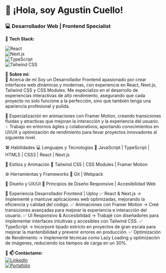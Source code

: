 # 🚀 ¡Hola, soy Agustin Cuello!  

### 💻 Desarrollador Web | Frontend Specialist  

🔹 **Tech Stack:**  


![React](https://img.shields.io/badge/React-000?style=for-the-badge&logo=react)  
![Next.js](https://img.shields.io/badge/Next.js-000?style=for-the-badge&logo=next.js)  
![TypeScript](https://img.shields.io/badge/TypeScript-000?style=for-the-badge&logo=typescript)  
![Tailwind CSS](https://img.shields.io/badge/TailwindCSS-000?style=for-the-badge&logo=tailwind-css)  

🔹 **Sobre mí:**  
🚀 Acerca de mí
Soy un Desarrollador Frontend apasionado por crear interfaces web dinámicas y modernas, con experiencia en React, Next.js, Tailwind CSS y CSS Modules. Me especializo en el desarrollo de experiencias interactivas de alto rendimiento, asegurando que cada proyecto no solo funcione a la perfección, sino que también tenga una apariencia profesional y pulida.

📌 Especialización en animaciones con Framer Motion, creando transiciones fluidas y atractivas que mejoran la interacción y la experiencia del usuario.
💡 Trabajo en entornos ágiles y colaborativos, aportando conocimientos en UI/UX y optimización de rendimiento para llevar proyectos innovadores al siguiente nivel.

🛠️ Habilidades
💻 Lenguajes y Tecnologías
🔹 JavaScript | TypeScript | HTML5 | CSS3 | React | Next.js

🎨 Estilos y Animación
🔹 Tailwind CSS | CSS Modules | Framer Motion

⚙️ Herramientas y Frameworks
🔹 Git | Webpack

🎯 Diseño y UX/UI
🔹 Principios de Diseño Responsive | Accesibilidad Web

💼 Experiencia
Desarrollador Frontend | Uploy
✅ React & Next.js → Implementé y mantuve aplicaciones web optimizadas, mejorando la eficiencia y calidad del código.
✅ Animaciones con Framer Motion → Creé transiciones avanzadas para mejorar la experiencia e interacción del usuario.
✅ UI Responsivo & Accesibilidad → Trabajé con diseñadores para implementar interfaces intuitivas y accesibles con Tailwind CSS.
✅ TypeScript → Incorporé tipado estricto en proyectos de gran escala para mejorar la mantenibilidad y prevenir errores en producción.
✅ Optimización de Rendimiento → Implementé técnicas como Lazy Loading y optimización de imágenes, reduciendo los tiempos de carga en un 30%.



🔹 **📫 Contáctame:**  
[![LinkedIn](https://img.shields.io/badge/LinkedIn-000?style=for-the-badge&logo=linkedin)](https://www.linkedin.com/in/carlos-agustin-nicolas-cuello122)  
[![Portafolio](https://img.shields.io/badge/Portfolio-000?style=for-the-badge&logo=web)](https://otochicatole.github.io/portafolio/)  
